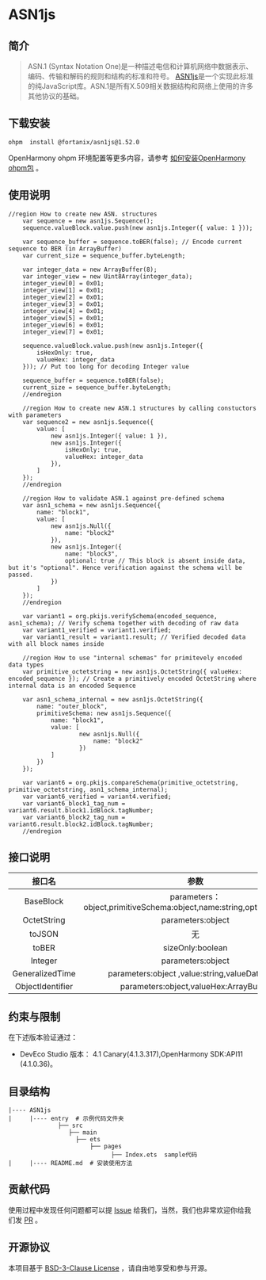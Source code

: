 # ASN1js

## 简介

> ASN.1 (Syntax Notation One)是一种描述电信和计算机网络中数据表示、编码、传输和解码的规则和结构的标准和符号。
> [ASN1js](https://github.com/PeculiarVentures/ASN1.js)是一个实现此标准的纯JavaScript库。ASN.1是所有X.509相关数据结构和网络上使用的许多其他协议的基础。

## 下载安装

```shell
ohpm  install @fortanix/asn1js@1.52.0
```

OpenHarmony ohpm 环境配置等更多内容，请参考 [如何安装OpenHarmony ohpm包](https://gitee.com/openharmony-tpc/docs/blob/master/OpenHarmony_har_usage.md) 。

## 使用说明


```
//region How to create new ASN. structures 
    var sequence = new asn1js.Sequence();
    sequence.valueBlock.value.push(new asn1js.Integer({ value: 1 }));

    var sequence_buffer = sequence.toBER(false); // Encode current sequence to BER (in ArrayBuffer)
    var current_size = sequence_buffer.byteLength;

    var integer_data = new ArrayBuffer(8);
    var integer_view = new Uint8Array(integer_data);
    integer_view[0] = 0x01;
    integer_view[1] = 0x01;
    integer_view[2] = 0x01;
    integer_view[3] = 0x01;
    integer_view[4] = 0x01;
    integer_view[5] = 0x01;
    integer_view[6] = 0x01;
    integer_view[7] = 0x01;

    sequence.valueBlock.value.push(new asn1js.Integer({
        isHexOnly: true,
        valueHex: integer_data
    })); // Put too long for decoding Integer value

    sequence_buffer = sequence.toBER(false);
    current_size = sequence_buffer.byteLength;
    //endregion 
```

```
    //region How to create new ASN.1 structures by calling constuctors with parameters 
    var sequence2 = new asn1js.Sequence({
        value: [
            new asn1js.Integer({ value: 1 }),
            new asn1js.Integer({
                isHexOnly: true,
                valueHex: integer_data
            }),
        ]
    });
    //endregion 
```

```
    //region How to validate ASN.1 against pre-defined schema 
    var asn1_schema = new asn1js.Sequence({
        name: "block1",
        value: [
            new asn1js.Null({
                name: "block2"
            }),
            new asn1js.Integer({
                name: "block3",
                optional: true // This block is absent inside data, but it's "optional". Hence verification against the schema will be passed.
            })
        ]
    });
    //endregion

    var variant1 = org.pkijs.verifySchema(encoded_sequence, asn1_schema); // Verify schema together with decoding of raw data
    var variant1_verified = variant1.verified;
    var variant1_result = variant1.result; // Verified decoded data with all block names inside
```

```
    //region How to use "internal schemas" for primitevely encoded data types 
    var primitive_octetstring = new asn1js.OctetString({ valueHex: encoded_sequence }); // Create a primitively encoded OctetString where internal data is an encoded Sequence

    var asn1_schema_internal = new asn1js.OctetString({
        name: "outer_block",
        primitiveSchema: new asn1js.Sequence({
            name: "block1",
            value: [
                    new asn1js.Null({
                        name: "block2"
                    })
            ]
        })
    });

    var variant6 = org.pkijs.compareSchema(primitive_octetstring, primitive_octetstring, asn1_schema_internal);
    var variant6_verified = variant4.verified;
    var variant6_block1_tag_num = variant6.result.block1.idBlock.tagNumber;
    var variant6_block2_tag_num = variant6.result.block2.idBlock.tagNumber;
    //endregion 

```

## 接口说明

| 接口名 |                                  参数                                   |
|:---:|:---------------------------------------------------------------------:|
|  BaseBlock   | parameters：object,primitiveSchema:object,name:string,optional:boolean |
|  OctetString   |                           parameters:object                           |
|  toJSON   |                                   无                                   |
|  toBER   |                           sizeOnly:boolean                            |
|  Integer   |                           parameters:object                           |
|  GeneralizedTime   |            parameters:object ,value:string,valueDate:Data             |
|  ObjectIdentifier   |                parameters:object,valueHex:ArrayBuffer                 |

## 约束与限制

在下述版本验证通过：

- DevEco Studio 版本： 4.1 Canary(4.1.3.317),OpenHarmony SDK:API11 (4.1.0.36)。

## 目录结构

````
|---- ASN1js
|     |---- entry  # 示例代码文件夹
              ├── src  
                 ├── main   
                   ├── ets
                       ├── pages
                             ├── Index.ets  sample代码
|     |---- README.md  # 安装使用方法                    
````

## 贡献代码

使用过程中发现任何问题都可以提 [Issue](https://gitee.com/openharmony-tpc/openharmony_tpc_samples/issues)
给我们，当然，我们也非常欢迎你给我们发 [PR](https://gitee.com/openharmony-tpc/openharmony_tpc_samples/pulls) 。

## 开源协议

本项目基于 [BSD-3-Clause License](https://gitee.com/openharmony-tpc/openharmony_tpc_samples/blob/master/ASN1js/LICENSE)
，请自由地享受和参与开源。
    